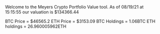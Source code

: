 Welcome to the Meyers Crypto Portfolio Value tool. 
As of 08/19/21 at 15:15:55 our valuation is $134366.44 

BTC Price = $46565.2
 ETH Price = $3153.09
BTC Holdings = 1.06BTC
 ETH holdings = 26.960005962ETH 
